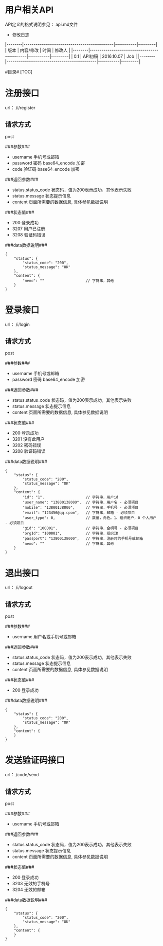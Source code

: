 #  用户相关API #
 API定义的格式说明参见： api.md文件
* 修改日志

|--------|----------------------------------------------|-----------|---------|
| 版本    | 内容/修改                                      | 时间       | 修改人   |
|--------|----------------------------------------------|-----------|---------|
| 0.1   | API初稿                                         | 2016.10.07 | Job   |
|--------|----------------------------------------------|-----------|---------|

#目录#
[TOC]



# 注册接口 #

url： /i/register

## 请求方式 ##

post

###参数###
- username		手机号或邮箱
- password		密码       base64_encode   加密  
- code		    验证码       base64_encode   加密  


###返回参数###

- status.status_code       状态码，值为200表示成功，其他表示失败
- status.message    状态提示信息
- content       页面所需要的数据信息, 具体参见数据说明

###状态值###

- 200        登录成功
- 3207       用户已注册
- 3208       验证码错误

###data数据说明###
```
{
    "status": {
		"status_code": "200",
		"status_message": "OK"
	},
    "content": {
        "memo": ""                   // 字符串，其他
    }
}
```


# 登录接口 #

url： /i/login

## 请求方式 ##

post

###参数###
- username		手机号或邮箱
- password		密码       base64_encode   加密  


###返回参数###

- status.status_code       状态码，值为200表示成功，其他表示失败
- status.message    状态提示信息
- content       页面所需要的数据信息, 具体参见数据说明

###状态值###

- 200        登录成功
- 3201       没有此用户
- 3202       密码错误
- 3208       验证码错误

###data数据说明###
```
{
    "status": {
		"status_code": "200",
		"status_message": "OK"
	},
    "content": {
        "id": "1",                   // 字符串，用户id
        "user_name": "13800138000",  // 字符串，用户名 - 必须项目
        "mobile": "13800138000",     // 字符串，手机号 - 必须项目
        "email": "123456@qq.cpom",   // 字符串，邮箱 - 必须项目
        "user_type": 0,              // 数值，角色。1、组织用户，0 个人用户 - 必须项目
        "gid": "100001",             // 字符串，金桐号 - 必须项目
        "orgId": "100001",           // 字符串，组织ID
        "passport": "13800138000",   // 字符串，注册时的手机号或邮箱
        "memo": ""                   // 字符串，其他
    }
}
```

# 退出接口 #

url： /i/logout

## 请求方式 ##

post

###参数###
- username		用户名或手机号或邮箱


###返回参数###

- status.status_code       状态码，值为200表示成功，其他表示失败
- status.message    状态提示信息
- content       页面所需要的数据信息, 具体参见数据说明

###状态值###

- 200        登录成功

###data数据说明###
```
{
    "status": {
		"status_code": "200",
		"status_message": "OK"
	},
    "content": {
    }
}
```


# 发送验证码接口 #

url： /code/send

## 请求方式 ##

post

###参数###
- username		手机号或邮箱


###返回参数###

- status.status_code       状态码，值为200表示成功，其他表示失败
- status.message    状态提示信息
- content       页面所需要的数据信息, 具体参见数据说明

###状态值###

- 200        登录成功
- 3203       无效的手机号
- 3204       无效的邮箱

###data数据说明###
```
{
    "status": {
		"status_code": "200",
		"status_message": "OK"
	},
    "content": {
    }
}
```